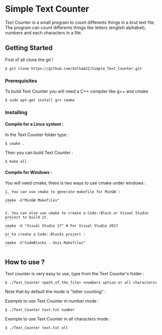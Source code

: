 # Simple Text Counter

Text Counter is a small program to count differents things in a brut text file.
The program can count differents things like letters (english alphabet), numbers and each characters in a file.

## Getting Started

First of all clone the git !
```
$ git clone https://github.com/Volham22/Simple_Text_Counter.git
```

### Prerequisites

To build Text Counter you will need a C++ compiler like g++ and cmake

```
$ sudo apt-get install g++ cmake
```

### Installing

#### Compile for a Linux system :

In the Text Counter folder type :
```
$ cmake .
```

Then you can build Text Counter :
```
$ make all
```

#### Compile for Windows :

You will need cmake, there is two ways to use cmake under windows :

    1. You can use cmake to generate makefile for MinGW :
    ```
    cmake -G"MinGW Makefiles"
    ```

    2. You can also use cmake to create a Code::Block or Visual Studio project to build it.
    ```
    cmake -G "Visual Studio 17" # For Visual Studio 2017
    ```
    or to create a Code::Blocks project :
    ```
    cmake -G"CodeBlocks - Unix Makefiles"
    ```
    

## How to use ?

Text counter is very easy to use, type from the Text Counter's folder :

```
$ ./Text_Counter <path_of_the_file> <numbers option or all characters>
```

Note that by default the mode is "letter counting" :

Example to use Text Counter in number mode :
```
$ ./Text_Counter text.txt number
```

Exemple to use Text Counter in all characters mode :
```
$ ./Text_Counter text.txt all
```
